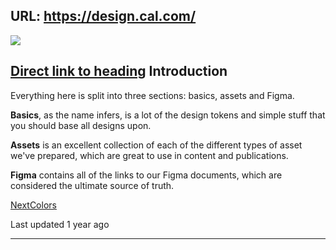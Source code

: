 URL: https://design.cal.com/
---
![](https://design.cal.com/~gitbook/image?url=https%3A%2F%2F2607815040-files.gitbook.io%2F%7E%2Ffiles%2Fv0%2Fb%2Fgitbook-x-prod.appspot.com%2Fo%2Fspaces%252FpmUOqZjfGqNkiPmqgnMv%252Fuploads%252FyZc8dMI7Q7ff7fppnCI5%252Fimage.png%3Falt%3Dmedia%26token%3D2da3982a-4d21-4ea0-95ce-53eb76f3c1a0&width=768&dpr=4&quality=100&sign=585e1e84&sv=2)

## [Direct link to heading](https://design.cal.com/\#introduction)    Introduction

Everything here is split into three sections: basics, assets and Figma.

**Basics**, as the name infers, is a lot of the design tokens and simple stuff that you should base all designs upon.

**Assets** is an excellent collection of each of the different types of asset we've prepared, which are great to use in content and publications.

**Figma** contains all of the links to our Figma documents, which are considered the ultimate source of truth.

[NextColors](https://design.cal.com/basics/colors)

Last updated 1 year ago

* * *